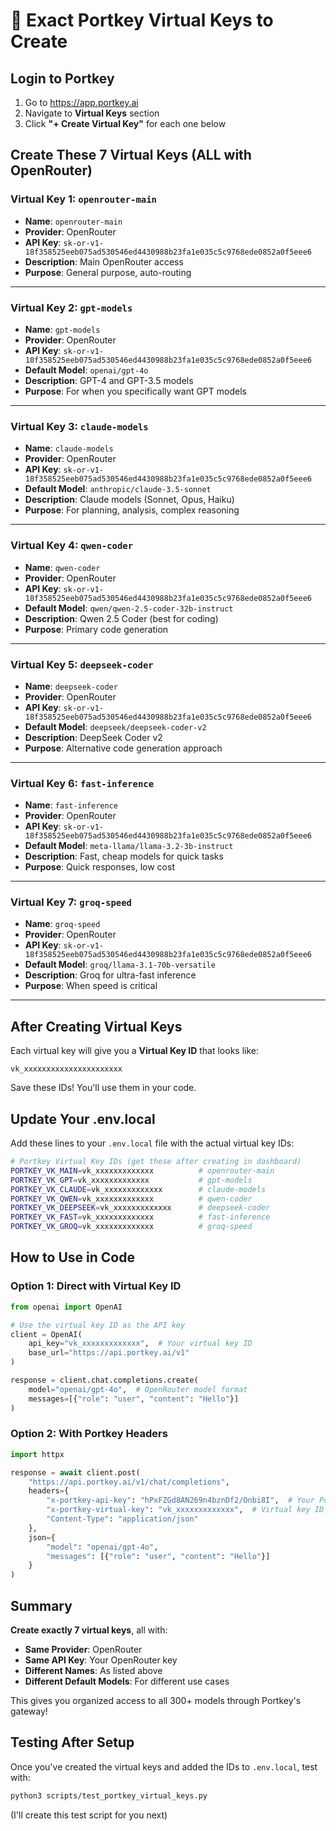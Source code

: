 # 🎯 Exact Portkey Virtual Keys to Create

## Login to Portkey
1. Go to https://app.portkey.ai
2. Navigate to **Virtual Keys** section
3. Click **"+ Create Virtual Key"** for each one below

## Create These 7 Virtual Keys (ALL with OpenRouter)

### Virtual Key 1: `openrouter-main`
- **Name**: `openrouter-main`
- **Provider**: OpenRouter
- **API Key**: `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`
- **Description**: Main OpenRouter access
- **Purpose**: General purpose, auto-routing

---

### Virtual Key 2: `gpt-models`
- **Name**: `gpt-models`
- **Provider**: OpenRouter
- **API Key**: `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`
- **Default Model**: `openai/gpt-4o`
- **Description**: GPT-4 and GPT-3.5 models
- **Purpose**: For when you specifically want GPT models

---

### Virtual Key 3: `claude-models`
- **Name**: `claude-models`
- **Provider**: OpenRouter
- **API Key**: `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`
- **Default Model**: `anthropic/claude-3.5-sonnet`
- **Description**: Claude models (Sonnet, Opus, Haiku)
- **Purpose**: For planning, analysis, complex reasoning

---

### Virtual Key 4: `qwen-coder`
- **Name**: `qwen-coder`
- **Provider**: OpenRouter
- **API Key**: `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`
- **Default Model**: `qwen/qwen-2.5-coder-32b-instruct`
- **Description**: Qwen 2.5 Coder (best for coding)
- **Purpose**: Primary code generation

---

### Virtual Key 5: `deepseek-coder`
- **Name**: `deepseek-coder`
- **Provider**: OpenRouter
- **API Key**: `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`
- **Default Model**: `deepseek/deepseek-coder-v2`
- **Description**: DeepSeek Coder v2
- **Purpose**: Alternative code generation approach

---

### Virtual Key 6: `fast-inference`
- **Name**: `fast-inference`
- **Provider**: OpenRouter
- **API Key**: `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`
- **Default Model**: `meta-llama/llama-3.2-3b-instruct`
- **Description**: Fast, cheap models for quick tasks
- **Purpose**: Quick responses, low cost

---

### Virtual Key 7: `groq-speed`
- **Name**: `groq-speed`
- **Provider**: OpenRouter
- **API Key**: `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`
- **Default Model**: `groq/llama-3.1-70b-versatile`
- **Description**: Groq for ultra-fast inference
- **Purpose**: When speed is critical

---

## After Creating Virtual Keys

Each virtual key will give you a **Virtual Key ID** that looks like:
```
vk_xxxxxxxxxxxxxxxxxxxxxx
```

Save these IDs! You'll use them in your code.

## Update Your .env.local

Add these lines to your `.env.local` file with the actual virtual key IDs:

```bash
# Portkey Virtual Key IDs (get these after creating in dashboard)
PORTKEY_VK_MAIN=vk_xxxxxxxxxxxxx          # openrouter-main
PORTKEY_VK_GPT=vk_xxxxxxxxxxxxx           # gpt-models
PORTKEY_VK_CLAUDE=vk_xxxxxxxxxxxxx        # claude-models
PORTKEY_VK_QWEN=vk_xxxxxxxxxxxxx          # qwen-coder
PORTKEY_VK_DEEPSEEK=vk_xxxxxxxxxxxxx      # deepseek-coder
PORTKEY_VK_FAST=vk_xxxxxxxxxxxxx          # fast-inference
PORTKEY_VK_GROQ=vk_xxxxxxxxxxxxx          # groq-speed
```

## How to Use in Code

### Option 1: Direct with Virtual Key ID
```python
from openai import OpenAI

# Use the virtual key ID as the API key
client = OpenAI(
    api_key="vk_xxxxxxxxxxxxx",  # Your virtual key ID
    base_url="https://api.portkey.ai/v1"
)

response = client.chat.completions.create(
    model="openai/gpt-4o",  # OpenRouter model format
    messages=[{"role": "user", "content": "Hello"}]
)
```

### Option 2: With Portkey Headers
```python
import httpx

response = await client.post(
    "https://api.portkey.ai/v1/chat/completions",
    headers={
        "x-portkey-api-key": "hPxFZGd8AN269n4bznDf2/Onbi8I",  # Your Portkey API key
        "x-portkey-virtual-key": "vk_xxxxxxxxxxxxx",  # Virtual key ID
        "Content-Type": "application/json"
    },
    json={
        "model": "openai/gpt-4o",
        "messages": [{"role": "user", "content": "Hello"}]
    }
)
```

## Summary

**Create exactly 7 virtual keys**, all with:
- **Same Provider**: OpenRouter
- **Same API Key**: Your OpenRouter key
- **Different Names**: As listed above
- **Different Default Models**: For different use cases

This gives you organized access to all 300+ models through Portkey's gateway!

## Testing After Setup

Once you've created the virtual keys and added the IDs to `.env.local`, test with:

```bash
python3 scripts/test_portkey_virtual_keys.py
```

(I'll create this test script for you next)